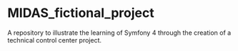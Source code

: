 # MIDAS_fictional_project
A repository to illustrate the learning of Symfony 4 through the creation of a technical control center project.
